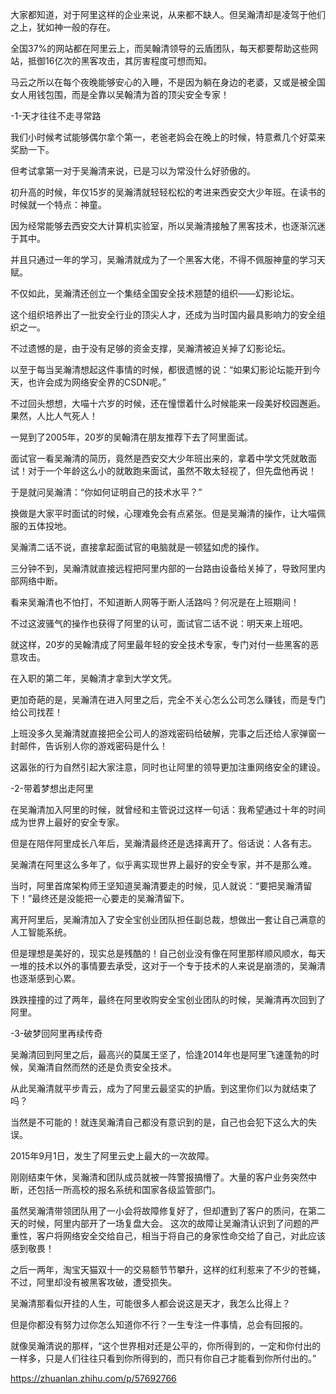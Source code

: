 大家都知道，对于阿里这样的企业来说，从来都不缺人。但吴瀚清却是凌驾于他们之上，犹如神一般的存在。

全国37%的网站都在阿里云上，而吴翰清领导的云盾团队，每天都要帮助这些网站，抵御16亿次的黑客攻击，其厉害程度可想而知。

马云之所以在每个夜晚能够安心的入睡，不是因为躺在身边的老婆，又或是被全国女人用钱包围，而是全靠以吴翰清为首的顶尖安全专家！


-1-天才往往不走寻常路

我们小时候考试能够偶尔拿个第一，老爸老妈会在晚上的时候，特意煮几个好菜来奖励一下。



但考试拿第一对于吴瀚清来说，已是习以为常没什么好骄傲的。

初升高的时候，年仅15岁的吴瀚清就轻轻松松的考进来西安交大少年班。在读书的时候就一个特点：神童。

因为经常能够去西安交大计算机实验室，所以吴瀚清接触了黑客技术，也逐渐沉迷于其中。

并且只通过一年的学习，吴瀚清就成为了一个黑客大佬，不得不佩服神童的学习天赋。



不仅如此，吴瀚清还创立一个集结全国安全技术翘楚的组织——幻影论坛。

这个组织培养出了一批安全行业的顶尖人才，还成为当时国内最具影响力的安全组织之一。

不过遗憾的是，由于没有足够的资金支撑，吴瀚清被迫关掉了幻影论坛。

以至于每当吴瀚清想起这件事情的时候，都很遗憾的说：“如果幻影论坛能开到今天，也许会成为网络安全界的CSDN呢。”

不过回头想想，大喵十六岁的时候，还在憧憬着什么时候能来一段美好校园邂逅。果然，人比人气死人！



一晃到了2005年，20岁的吴翰清在朋友推荐下去了阿里面试。

面试官一看吴瀚清的简历，竟然是西安交大少年班出来的，拿着中学文凭就敢面试！对于一个年龄这么小的就敢跑来面试，虽然不敢太轻视了，但先盘他再说！



于是就问吴瀚清：“你如何证明自己的技术水平？”

换做是大家平时面试的时候，心理难免会有点紧张。但是吴瀚清的操作，让大喵佩服的五体投地。

吴瀚清二话不说，直接拿起面试官的电脑就是一顿猛如虎的操作。



三分钟不到，吴瀚清就直接远程把阿里内部的一台路由设备给关掉了，导致阿里内部网络中断。

看来吴瀚清也不怕打，不知道断人网等于断人活路吗？何况是在上班期间！

不过这波骚气的操作也获得了阿里的认可，面试官二话不说：明天来上班吧。

就这样，20岁的吴翰清成了阿里最年轻的安全技术专家，专门对付一些黑客的恶意攻击。

在入职的第二年，吴翰清才拿到大学文凭。

更加奇葩的是，吴瀚清在进入阿里之后，完全不关心怎么公司怎么赚钱，而是专门给公司找茬！



上班没多久吴瀚清就直接把全公司人的游戏密码给破解，完事之后还给人家弹窗一封邮件，告诉别人你的游戏密码是什么！

这嚣张的行为自然引起大家注意，同时也让阿里的领导更加注重网络安全的建设。




-2-带着梦想出走阿里

在吴瀚清加入阿里的时候，就曾经和主管说过这样一句话：我希望通过十年的时间成为世界上最好的安全专家。

但是在陪伴阿里成长八年后，吴瀚清最终还是选择离开了。俗话说：人各有志。

吴瀚清在阿里这么多年了，似乎离实现世界上最好的安全专家，并不是那么难。

当时，阿里首席架构师王坚知道吴瀚清要走的时候，见人就说：“要把吴瀚清留下！”最终还是没能把一心要走的吴瀚清留下。



离开阿里后，吴瀚清加入了安全宝创业团队担任副总裁，想做出一套让自己满意的人工智能系统。

但是理想是美好的，现实总是残酷的！自己创业没有像在阿里那样顺风顺水，每天一堆的技术以外的事情要去承受，这对于一个专于技术的人来说是崩溃的，吴瀚清也逐渐感到心累。

跌跌撞撞的过了两年，最终在阿里收购安全宝创业团队的时候，吴瀚清再次回到了阿里。




-3-破梦回阿里再续传奇

吴瀚清回到阿里之后，最高兴的莫属王坚了，恰逢2014年也是阿里飞速蓬勃的时候，吴瀚清自然而然的还是负责安全技术。

从此吴瀚清就平步青云，成为了阿里云最坚实的护盾。到这里你们以为就结束了吗？

当然是不可能的！就连吴瀚清自己都没有意识到的是，自己也会犯下这么大的失误。

2015年9月1日，发生了阿里云史上最大的一次故障。

刚刚结束午休，吴瀚清和团队成员就被一阵警报搞懵了。大量的客户业务突然中断，还包括一所高校的报名系统和国家各级监管部门。



虽然吴瀚清带领团队用了一小会将故障修复好了，但却遭到了客户的质问，在第二天的时候，阿里内部开了一场复盘大会。
这次的故障让吴瀚清认识到了问题的严重性，客户将网络安全交给自己，相当于将自己的身家性命交给了自己，对此应该感到敬畏！

之后一两年，淘宝天猫双十一的交易额节节攀升，这样的红利惹来了不少的苍蝇，不过，阿里却没有被黑客攻破，遭受损失。


吴瀚清那看似开挂的人生，可能很多人都会说这是天才，我怎么比得上？

但是你都没有努力过你怎么知道你不行？一生专注一件事情，总会有回报的。

就像吴瀚清说的那样，“这个世界相对还是公平的，你所得到的，一定和你付出的一样多，只是人们往往只看到你所得到的，而只有你自己才能看到你所付出的。”

https://zhuanlan.zhihu.com/p/57692766
